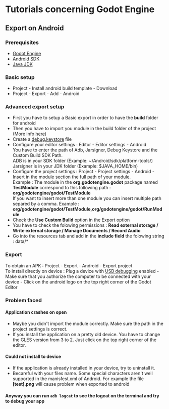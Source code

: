 # Tutorials concerning Godot Engine

## Export on Android

### Prerequisites
* [Godot Engine](https://godotengine.org/download)
* [Android SDK](https://developer.android.com/studio)
* [Java JDK](https://www.oracle.com/technetwork/java/javase/downloads/index.html)

### Basic setup
* Project - Install android build template - Download
* Project - Export - Add - Android

### Advanced export setup
* First you have to setup a Basic export in order to have the **build** folder for android
* Then you have to import you module in the build folder of the project 
(More info [here](https://docs.godotengine.org/en/latest/tutorials/plugins/android/android_plugin.html))
* Create a [debug.keystore](https://coderwall.com/p/r09hoq/android-generate-release-debug-keystores) file
* Configure your editor settings : Editor - Editor settings - Android  
You have to enter the path of Adb, Jarsigner, Debug Keystore and the Custom Build SDK Path.  
ADB is in your SDK folder (Example: ~/Android/sdk/platform-tools/)  
Jarsigner is in your JDK folder (Example: $JAVA_HOME/bin)
* Configure the project settings : Project - Project settings - Android - Insert in the module section the full path of your module.  
Example : The module in the **org.godotengine.godot** package named **TestModule** correspond to this following path : **org/godotengine/godot/TestModule**  
If you want to insert more than one module you can insert multiple path separed by a comma. Example : **org/godotengine/godot/TestModule,org/godotengine/godot/RunModule**
* Check the **Use Custom Build** option in the Export option
* You have to check the folowing permissions : **Read external storage / Write external storage / Manage Documents / Record Audio**
* Go into the resources tab and add in the **include field** the folowing string : data/*


### Export
To obtain an APK : Project - Export - Android - Export project  
To install directly on device : Plug a device with 
[USB debugging](https://developer.android.com/studio/debug/dev-options) enabled - 
Make sure that you authorize the computer to be connected with your device - 
Click on the android logo on the top right corner of the Godot Editor

### Problem faced

#### Application crashes on open
* Maybe you didn't import the module correctly. Make sure the path in the project settings is correct.
* If you install the application on a pretty old device. You have to change the GLES version from 3 to 2. Just click on the top right corner of the editor.

#### Could not install to device
* If the application is already installed in your device, try to uninstall it.
* Becareful with your files name. Some special characters aren't well supported in the manisfest.xml of Android. For example the file **[test].png** will cause problem when exported to android

#### Anyway you can run `adb logcat` to see the logcat on the terminal and try to debug your app
